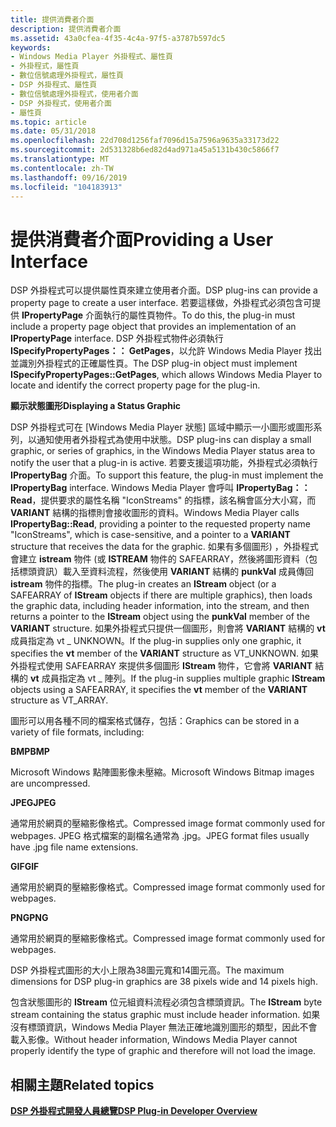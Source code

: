 ```yaml
---
title: 提供消費者介面
description: 提供消費者介面
ms.assetid: 43a0cfea-4f35-4c4a-97f5-a3787b597dc5
keywords:
- Windows Media Player 外掛程式、屬性頁
- 外掛程式，屬性頁
- 數位信號處理外掛程式，屬性頁
- DSP 外掛程式、屬性頁
- 數位信號處理外掛程式，使用者介面
- DSP 外掛程式，使用者介面
- 屬性頁
ms.topic: article
ms.date: 05/31/2018
ms.openlocfilehash: 22d708d1256faf7096d15a7596a9635a33173d22
ms.sourcegitcommit: 2d531328b6ed82d4ad971a45a5131b430c5866f7
ms.translationtype: MT
ms.contentlocale: zh-TW
ms.lasthandoff: 09/16/2019
ms.locfileid: "104183913"
---
```

# <a name="providing-a-user-interface"></a><span data-ttu-id="0ab57-110">提供消費者介面</span><span class="sxs-lookup"><span data-stu-id="0ab57-110">Providing a User Interface</span></span>

<span data-ttu-id="0ab57-111">DSP 外掛程式可以提供屬性頁來建立使用者介面。</span><span class="sxs-lookup"><span data-stu-id="0ab57-111">DSP plug-ins can provide a property page to create a user interface.</span></span> <span data-ttu-id="0ab57-112">若要這樣做，外掛程式必須包含可提供 **IPropertyPage** 介面執行的屬性頁物件。</span><span class="sxs-lookup"><span data-stu-id="0ab57-112">To do this, the plug-in must include a property page object that provides an implementation of an **IPropertyPage** interface.</span></span> <span data-ttu-id="0ab57-113">DSP 外掛程式物件必須執行 **ISpecifyPropertyPages：： GetPages**，以允許 Windows Media Player 找出並識別外掛程式的正確屬性頁。</span><span class="sxs-lookup"><span data-stu-id="0ab57-113">The DSP plug-in object must implement **ISpecifyPropertyPages::GetPages**, which allows Windows Media Player to locate and identify the correct property page for the plug-in.</span></span>

<span data-ttu-id="0ab57-114">**顯示狀態圖形**</span><span class="sxs-lookup"><span data-stu-id="0ab57-114">**Displaying a Status Graphic**</span></span>

<span data-ttu-id="0ab57-115">DSP 外掛程式可在 [Windows Media Player 狀態] 區域中顯示一小圖形或圖形系列，以通知使用者外掛程式為使用中狀態。</span><span class="sxs-lookup"><span data-stu-id="0ab57-115">DSP plug-ins can display a small graphic, or series of graphics, in the Windows Media Player status area to notify the user that a plug-in is active.</span></span> <span data-ttu-id="0ab57-116">若要支援這項功能，外掛程式必須執行 **IPropertyBag** 介面。</span><span class="sxs-lookup"><span data-stu-id="0ab57-116">To support this feature, the plug-in must implement the **IPropertyBag** interface.</span></span> <span data-ttu-id="0ab57-117">Windows Media Player 會呼叫 **IPropertyBag：： Read**，提供要求的屬性名稱 "IconStreams" 的指標，該名稱會區分大小寫，而 **VARIANT** 結構的指標則會接收圖形的資料。</span><span class="sxs-lookup"><span data-stu-id="0ab57-117">Windows Media Player calls **IPropertyBag::Read**, providing a pointer to the requested property name "IconStreams", which is case-sensitive, and a pointer to a **VARIANT** structure that receives the data for the graphic.</span></span> <span data-ttu-id="0ab57-118">如果有多個圖形) ，外掛程式會建立 **istream** 物件 (或 **ISTREAM** 物件的 SAFEARRAY，然後將圖形資料（包括標頭資訊）載入至資料流程，然後使用 **VARIANT** 結構的 **punkVal** 成員傳回 **istream** 物件的指標。</span><span class="sxs-lookup"><span data-stu-id="0ab57-118">The plug-in creates an **IStream** object (or a SAFEARRAY of **IStream** objects if there are multiple graphics), then loads the graphic data, including header information, into the stream, and then returns a pointer to the **IStream** object using the **punkVal** member of the **VARIANT** structure.</span></span> <span data-ttu-id="0ab57-119">如果外掛程式只提供一個圖形，則會將 **VARIANT** 結構的 **vt** 成員指定為 vt \_ UNKNOWN。</span><span class="sxs-lookup"><span data-stu-id="0ab57-119">If the plug-in supplies only one graphic, it specifies the **vt** member of the **VARIANT** structure as VT\_UNKNOWN.</span></span> <span data-ttu-id="0ab57-120">如果外掛程式使用 SAFEARRAY 來提供多個圖形 **IStream** 物件，它會將 **VARIANT** 結構的 **vt** 成員指定為 vt \_ 陣列。</span><span class="sxs-lookup"><span data-stu-id="0ab57-120">If the plug-in supplies multiple graphic **IStream** objects using a SAFEARRAY, it specifies the **vt** member of the **VARIANT** structure as VT\_ARRAY.</span></span>

<span data-ttu-id="0ab57-121">圖形可以用各種不同的檔案格式儲存，包括：</span><span class="sxs-lookup"><span data-stu-id="0ab57-121">Graphics can be stored in a variety of file formats, including:</span></span>

<span data-ttu-id="0ab57-122">**BMP**</span><span class="sxs-lookup"><span data-stu-id="0ab57-122">**BMP**</span></span>

<span data-ttu-id="0ab57-123">Microsoft Windows 點陣圖影像未壓縮。</span><span class="sxs-lookup"><span data-stu-id="0ab57-123">Microsoft Windows Bitmap images are uncompressed.</span></span>

<span data-ttu-id="0ab57-124">**JPEG**</span><span class="sxs-lookup"><span data-stu-id="0ab57-124">**JPEG**</span></span>

<span data-ttu-id="0ab57-125">通常用於網頁的壓縮影像格式。</span><span class="sxs-lookup"><span data-stu-id="0ab57-125">Compressed image format commonly used for webpages.</span></span> <span data-ttu-id="0ab57-126">JPEG 格式檔案的副檔名通常為 .jpg。</span><span class="sxs-lookup"><span data-stu-id="0ab57-126">JPEG format files usually have .jpg file name extensions.</span></span>

<span data-ttu-id="0ab57-127">**GIF**</span><span class="sxs-lookup"><span data-stu-id="0ab57-127">**GIF**</span></span>

<span data-ttu-id="0ab57-128">通常用於網頁的壓縮影像格式。</span><span class="sxs-lookup"><span data-stu-id="0ab57-128">Compressed image format commonly used for webpages.</span></span>

<span data-ttu-id="0ab57-129">**PNG**</span><span class="sxs-lookup"><span data-stu-id="0ab57-129">**PNG**</span></span>

<span data-ttu-id="0ab57-130">通常用於網頁的壓縮影像格式。</span><span class="sxs-lookup"><span data-stu-id="0ab57-130">Compressed image format commonly used for webpages.</span></span>

<span data-ttu-id="0ab57-131">DSP 外掛程式圖形的大小上限為38圖元寬和14圖元高。</span><span class="sxs-lookup"><span data-stu-id="0ab57-131">The maximum dimensions for DSP plug-in graphics are 38 pixels wide and 14 pixels high.</span></span>

<span data-ttu-id="0ab57-132">包含狀態圖形的 **IStream** 位元組資料流程必須包含標頭資訊。</span><span class="sxs-lookup"><span data-stu-id="0ab57-132">The **IStream** byte stream containing the status graphic must include header information.</span></span> <span data-ttu-id="0ab57-133">如果沒有標頭資訊，Windows Media Player 無法正確地識別圖形的類型，因此不會載入影像。</span><span class="sxs-lookup"><span data-stu-id="0ab57-133">Without header information, Windows Media Player cannot properly identify the type of graphic and therefore will not load the image.</span></span>

## <a name="related-topics"></a><span data-ttu-id="0ab57-134">相關主題</span><span class="sxs-lookup"><span data-stu-id="0ab57-134">Related topics</span></span>

<dl> <dt>

[<span data-ttu-id="0ab57-135">**DSP 外掛程式開發人員總覽**</span><span class="sxs-lookup"><span data-stu-id="0ab57-135">**DSP Plug-in Developer Overview**</span></span>](dsp-plug-in-developer-overview.md)
</dt> </dl>

 

 




